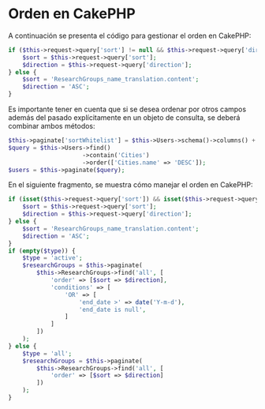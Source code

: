 # Orden en CakePHP

A continuación se presenta el código para gestionar el orden en CakePHP:

```php
if ($this->request->query['sort'] != null && $this->request->query['direction'] != null) {
    $sort = $this->request->query['sort'];
    $direction = $this->request->query['direction'];
} else {
    $sort = 'ResearchGroups_name_translation.content';
    $direction = 'ASC';
}
```

Es importante tener en cuenta que si se desea ordenar por otros campos además del pasado explícitamente en un objeto de consulta, se deberá combinar ambos métodos:

```php
$this->paginate['sortWhitelist'] = $this->Users->schema()->columns() + ['Cities.id', 'Cities.name'];
$query = $this->Users->find()
                     ->contain('Cities')
                     ->order(['Cities.name' => 'DESC']);
$users = $this->paginate($query);
```

En el siguiente fragmento, se muestra cómo manejar el orden en CakePHP:

```php
if (isset($this->request->query['sort']) && isset($this->request->query['direction'])) {
    $sort = $this->request->query['sort'];
    $direction = $this->request->query['direction'];
} else {
    $sort = 'ResearchGroups_name_translation.content';
    $direction = 'ASC';
}
if (empty($type)) {
    $type = 'active';
    $researchGroups = $this->paginate(
        $this->ResearchGroups->find('all', [
            'order' => [$sort => $direction],
            'conditions' => [
                'OR' => [
                    'end_date >' => date('Y-m-d'),
                    'end_date is null',
                ]
            ]
        ])
    );
} else {
    $type = 'all';
    $researchGroups = $this->paginate(
        $this->ResearchGroups->find('all', [
            'order' => [$sort => $direction]
        ])
    );
}
```